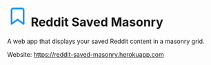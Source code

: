 # ![Alt text](./react-client/public/favicon.svg) Reddit Saved Masonry

A web app that displays your saved Reddit content in a masonry grid.

Website: https://reddit-saved-masonry.herokuapp.com